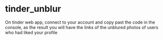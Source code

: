 # tinder_unblur
On tinder web app, connect to your account and copy past the code in the console, as the result you will have the links of the unblured photos of users who had liked your profile